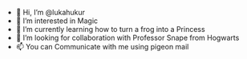 - 👋 Hi, I’m @lukahukur
- 👀 I’m interested in Magic 
- 🌱 I’m currently learning how to turn a frog into a Princess
- 💞️ I’m looking for collaboration with Professor Snape from Hogwarts
- 📫 You can Communicate with me using pigeon mail 

<!---
lukahukur/lukahukur is a ✨ special ✨ repository because its `README.md` (this file) appears on your GitHub profile.
You can click the Preview link to take a look at your changes.
--->

